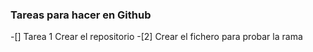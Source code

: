 ### Tareas para hacer en Github
-[] Tarea 1 Crear el repositorio
-[2] Crear el fichero para probar la rama 
